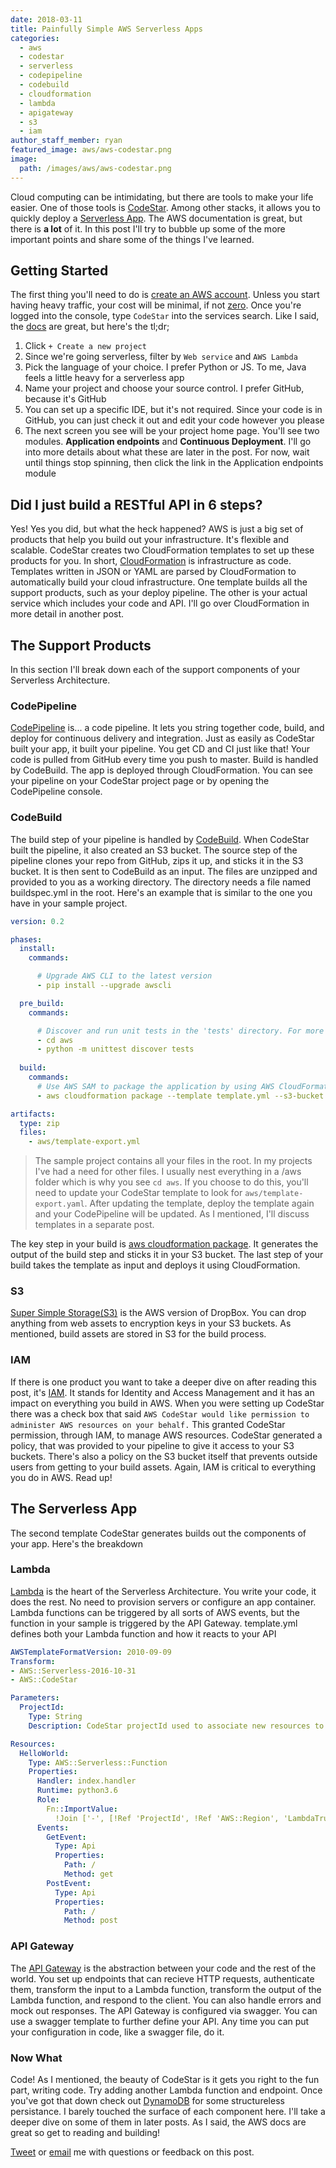 ```yaml
---
date: 2018-03-11
title: Painfully Simple AWS Serverless Apps
categories:
  - aws
  - codestar
  - serverless
  - codepipeline
  - codebuild
  - cloudformation
  - lambda
  - apigateway
  - s3
  - iam
author_staff_member: ryan
featured_image: aws/aws-codestar.png
image:
  path: /images/aws/aws-codestar.png
---
```


Cloud computing can be intimidating, but there are tools to make your life easier. One of those tools is [CodeStar](https://aws.amazon.com/codestar/). Among other stacks, it allows you to quickly deploy a [Serverless App](https://aws.amazon.com/serverless/?nc1=f_dr). The AWS documentation is great, but there is **a lot** of it. In this post I'll try to bubble up some of the more important points and share some of the things I've learned.

## Getting Started

The first thing you'll need to do is [create an AWS account](https://portal.aws.amazon.com/billing/signup#/start). Unless you start having heavy traffic, your cost will be minimal, if not [zero](https://aws.amazon.com/free/). Once you're logged into the console, type `CodeStar` into the services search. Like I said, the [docs](https://docs.aws.amazon.com/codestar/latest/userguide/setting-up.html) are great, but here's the tl;dr;

1. Click `+ Create a new project`
2. Since we're going serverless, filter by `Web service` and `AWS Lambda`
3. Pick the language of your choice. I prefer Python or JS. To me, Java feels a little heavy for a serverless app
4. Name your project and choose your source control. I prefer GitHub, because it's GitHub
5. You can set up a specific IDE, but it's not required. Since your code is in GitHub, you can just check it out and edit your code however you please
6. The next screen you see will be your project home page. You'll see two modules. **Application endpoints** and **Continuous Deployment**. I'll go into more details about what these are later in the post. For now, wait until things stop spinning, then click the link in the Application endpoints module

## Did I just build a RESTful API in 6 steps?

Yes! Yes you did, but what the heck happened? AWS is just a big set of products that help you build out your infrastructure. It's flexible and scalable. CodeStar creates two CloudFormation templates to set up these products for you. In short, [CloudFormation](https://aws.amazon.com/cloudformation/) is infrastructure as code. Templates written in JSON or YAML are parsed by CloudFormation to automatically build your cloud infrastructure. One template builds all the support products, such as your deploy pipeline. The other is your actual service which includes your code and API. I'll go over CloudFormation in more detail in another post.

## The Support Products

In this section I'll break down each of the support components of your Serverless Architecture.

### CodePipeline

[CodePipeline](https://aws.amazon.com/codepipeline/) is... a code pipeline. It lets you string together code, build, and deploy for continuous delivery and integration. Just as easily as CodeStar built your app, it built your pipeline. You get CD and CI just like that! Your code is pulled from GitHub every time you push to master. Build is handled by CodeBuild. The app is deployed through CloudFormation. You can see your pipeline on your CodeStar project page or by opening the CodePipeline console.

### CodeBuild

The build step of your pipeline is handled by [CodeBuild](https://aws.amazon.com/codebuild/). When CodeStar built the pipeline, it also created an S3 bucket. The source step of the pipeline clones your repo from GitHub, zips it up, and sticks it in the S3 bucket. It is then sent to CodeBuild as an input. The files are unzipped and provided to you as a working directory. The directory needs a file named buildspec.yml in the root. Here's an example that is similar to the one you have in your sample project.

``` YAML
version: 0.2

phases:
  install:
    commands:

      # Upgrade AWS CLI to the latest version
      - pip install --upgrade awscli

  pre_build:
    commands:

      # Discover and run unit tests in the 'tests' directory. For more information, see <https://docs.python.org/3/library/unittest.html#test-discovery>
      - cd aws
      - python -m unittest discover tests
  
  build:
    commands:
      # Use AWS SAM to package the application by using AWS CloudFormation
      - aws cloudformation package --template template.yml --s3-bucket $S3_BUCKET --output-template template-export.yml

artifacts:
  type: zip
  files:
    - aws/template-export.yml
```

> The sample project contains all your files in the root. In my projects I've had a need for other files. I usually nest everything in a /aws folder which is why you see `cd aws`. If you choose to do this, you'll need to update your CodeStar template to look for `aws/template-export.yaml`. After updating the template, deploy the template again and your CodePipeline will be updated. As I mentioned, I'll discuss templates in a separate post.

The key step in your build is [aws cloudformation package](https://docs.aws.amazon.com/cli/latest/reference/cloudformation/package.html). It generates the output of the build step and sticks it in your S3 bucket. The last step of your build takes the template as input and deploys it using CloudFormation.

### S3

[Super Simple Storage(S3)](https://aws.amazon.com/s3/) is the AWS version of DropBox. You can drop anything from web assets to encryption keys in your S3 buckets. As mentioned, build assets are stored in S3 for the build process.

### IAM

If there is one product you want to take a deeper dive on after reading this post, it's [IAM](https://aws.amazon.com/iam/). It stands for Identity and Access Management and it has an impact on everything you build in AWS. When you were setting up CodeStar there was a check box that said `AWS CodeStar would like permission to administer AWS resources on your behalf.` This granted CodeStar permission, through IAM, to manage AWS resources. CodeStar generated a policy, that was provided to your pipeline to give it access to your S3 buckets. There's also a policy on the S3 bucket itself that prevents outside users from getting to your build assets. Again, IAM is critical to everything you do in AWS. Read up!

## The Serverless App

The second template CodeStar generates builds out the components of your app. Here's the breakdown

### Lambda

[Lambda](https://aws.amazon.com/lambda/) is the heart of the Serverless Architecture. You write your code, it does the rest. No need to provision servers or configure an app container. Lambda functions can be triggered by all sorts of AWS events, but the function in your sample is triggered by the API Gateway. template.yml defines both your Lambda function and how it reacts to your API

``` YAML
AWSTemplateFormatVersion: 2010-09-09
Transform:
- AWS::Serverless-2016-10-31
- AWS::CodeStar

Parameters:
  ProjectId:
    Type: String
    Description: CodeStar projectId used to associate new resources to team members

Resources:
  HelloWorld:
    Type: AWS::Serverless::Function
    Properties:
      Handler: index.handler
      Runtime: python3.6
      Role:
        Fn::ImportValue:
          !Join ['-', [!Ref 'ProjectId', !Ref 'AWS::Region', 'LambdaTrustRole']]
      Events:
        GetEvent:
          Type: Api
          Properties:
            Path: /
            Method: get
        PostEvent:
          Type: Api
          Properties:
            Path: /
            Method: post
```

### API Gateway

The [API Gateway](https://aws.amazon.com/api-gateway/) is the abstraction between your code and the rest of the world. You set up endpoints that can recieve HTTP requests, authenticate them, transform the input to a Lambda function, transform the output of the Lambda function, and respond to the client. You can also handle errors and mock out responses. The API Gateway is configured via swagger. You can use a swagger template to further define your API. Any time you can put your configuration in code, like a swagger file, do it.

### Now What

Code! As I mentioned, the beauty of CodeStar is it gets you right to the fun part, writing code. Try adding another Lambda function and endpoint. Once you've got that down check out [DynamoDB](https://aws.amazon.com/dynamodb/) for some structureless persistance. I barely touched the surface of each component here. I'll take a deeper dive on some of them in later posts. As I said, the AWS docs are great so get to reading and building!

[Tweet](https://twitter.com/base11ryan) or [email](mailto:ryan@base11studios.com) me with questions or feedback on this post.